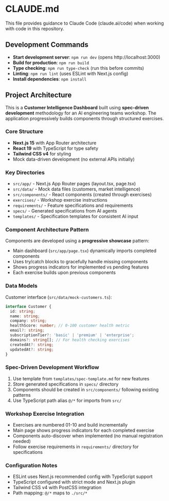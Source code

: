 # CLAUDE.md

This file provides guidance to Claude Code (claude.ai/code) when working with code in this repository.

## Development Commands

- **Start development server**: `npm run dev` (opens http://localhost:3000)
- **Build for production**: `npm run build`
- **Type checking**: `npm run type-check` (run this before commits)
- **Linting**: `npm run lint` (uses ESLint with Next.js config)
- **Install dependencies**: `npm install`

## Project Architecture

This is a **Customer Intelligence Dashboard** built using **spec-driven development** methodology for an AI engineering teams workshop. The application progressively builds components through structured exercises.

### Core Structure
- **Next.js 15** with App Router architecture
- **React 19** with TypeScript for type safety
- **Tailwind CSS v4** for styling
- Mock data-driven development (no external APIs initially)

### Key Directories
- `src/app/` - Next.js App Router pages (layout.tsx, page.tsx)
- `src/data/` - Mock data files (customers, market intelligence)
- `src/components/` - React components (created through exercises)
- `exercises/` - Workshop exercise instructions
- `requirements/` - Feature specifications and requirements
- `specs/` - Generated specifications from AI agents
- `templates/` - Specification templates for consistent AI input

### Component Architecture Pattern
Components are developed using a **progressive showcase** pattern:
- Main dashboard (`src/app/page.tsx`) dynamically imports completed components
- Uses try/catch blocks to gracefully handle missing components
- Shows progress indicators for implemented vs pending features
- Each exercise builds upon previous components

### Data Models
Customer interface (`src/data/mock-customers.ts`):
```typescript
interface Customer {
  id: string;
  name: string;
  company: string;
  healthScore: number; // 0-100 customer health metric
  email?: string;
  subscriptionTier?: 'basic' | 'premium' | 'enterprise';
  domains?: string[]; // For health checking exercises
  createdAt?: string;
  updatedAt?: string;
}
```

### Spec-Driven Development Workflow
1. Use template from `templates/spec-template.md` for new features
2. Store generated specifications in `specs/` directory
3. Components should be created in `src/components/` following existing patterns
4. Use TypeScript path alias `@/*` for imports from `src/`

### Workshop Exercise Integration
- Exercises are numbered 01-10 and build incrementally
- Main page shows progress indicators for each completed exercise
- Components auto-discover when implemented (no manual registration needed)
- Follow exercise requirements in `requirements/` directory for specifications

### Configuration Notes
- ESLint uses Next.js recommended config with TypeScript support
- TypeScript configured with strict mode and Next.js plugin
- Tailwind CSS v4 with PostCSS integration
- Path mapping: `@/*` maps to `./src/*`